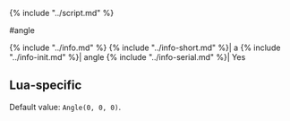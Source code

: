 {% include "../script.md" %}

#angle

{% include "../info.md" %}
{% include "../info-short.md" %}| a
{% include "../info-init.md" %}| angle
{% include "../info-serial.md" %}| Yes

## Lua-specific
Default value: `Angle(0, 0, 0)`.